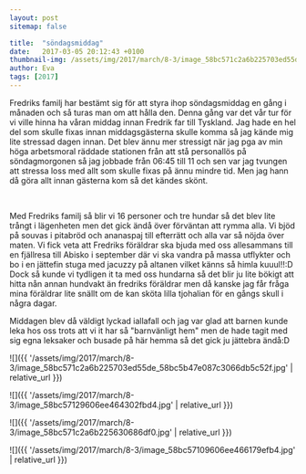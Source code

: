 ```yaml
---
layout: post
sitemap: false

title:  "söndagsmiddag"
date:   2017-03-05 20:12:43 +0100
thumbnail-img: /assets/img/2017/march/8-3/image_58bc571c2a6b225703ed55de_58bc5b47e087c3066db5c52f.jpg
author: Eva
tags: [2017]
---
```


Fredriks familj har bestämt sig för att styra ihop söndagsmiddag en gång i månaden och så turas man om att hålla den. Denna gång var det vår tur för vi ville hinna ha våran middag innan Fredrik far till Tyskland. Jag hade en hel del som skulle fixas innan middagsgästerna skulle komma så jag kände mig lite stressad dagen innan. Det blev ännu mer stressigt när jag pga av min höga arbetsmoral räddade stationen från att stå personallös på söndagmorgonen så jag jobbade från 06:45 till 11 och sen var jag tvungen att stressa loss med allt som skulle fixas på ännu mindre tid. Men jag hann då göra allt innan gästerna kom så det kändes skönt. 




 




Med Fredriks familj så blir vi 16 personer och tre hundar så det blev lite trångt i lägenheten men det gick ändå över förväntan att rymma alla. Vi bjöd på souvas i pitabröd och ananaspaj till efterrätt och alla var så nöjda över maten. Vi fick veta att Fredriks föräldrar ska bjuda med oss allesammans till en fjällresa till Abisko i september där vi ska vandra på massa utflykter och bo i en jättefin stuga med jacuzzy på altanen vilket känns så himla kuuul!!:D Dock så kunde vi tydligen it ta med oss hundarna så det blir ju lite bökigt att hitta nån annan hundvakt än fredriks föräldrar men då kanske jag får fråga mina föräldrar lite snällt om de kan sköta lilla tjohalian för en gångs skull i några dagar. 

Middagen blev då väldigt lyckad iallafall och jag var glad att barnen kunde leka hos oss trots att vi it har så "barnvänligt hem" men de hade tagit med sig egna leksaker och busade på här hemma så det gick ju jättebra ändå:D

![]({{ '/assets/img/2017/march/8-3/image_58bc571c2a6b225703ed55de_58bc5b47e087c3066db5c52f.jpg'  | relative_url }})

![]({{ '/assets/img/2017/march/8-3/image_58bc57129606ee464302fbd4.jpg'  | relative_url }})

![]({{ '/assets/img/2017/march/8-3/image_58bc571c2a6b225630686df0.jpg'  | relative_url }})

![]({{ '/assets/img/2017/march/8-3/image_58bc57109606ee466179efb4.jpg'  | relative_url }})

